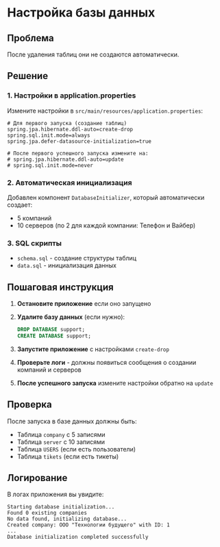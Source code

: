 # Настройка базы данных

## Проблема
После удаления таблиц они не создаются автоматически.

## Решение

### 1. Настройки в application.properties
Измените настройки в `src/main/resources/application.properties`:

```properties
# Для первого запуска (создание таблиц)
spring.jpa.hibernate.ddl-auto=create-drop
spring.sql.init.mode=always
spring.jpa.defer-datasource-initialization=true

# После первого успешного запуска измените на:
# spring.jpa.hibernate.ddl-auto=update
# spring.sql.init.mode=never
```

### 2. Автоматическая инициализация
Добавлен компонент `DatabaseInitializer`, который автоматически создает:
- 5 компаний
- 10 серверов (по 2 для каждой компании: Телефон и Вайбер)

### 3. SQL скрипты
- `schema.sql` - создание структуры таблиц
- `data.sql` - инициализация данных

## Пошаговая инструкция

1. **Остановите приложение** если оно запущено

2. **Удалите базу данных** (если нужно):
   ```sql
   DROP DATABASE support;
   CREATE DATABASE support;
   ```

3. **Запустите приложение** с настройками `create-drop`

4. **Проверьте логи** - должны появиться сообщения о создании компаний и серверов

5. **После успешного запуска** измените настройки обратно на `update`

## Проверка
После запуска в базе данных должны быть:
- Таблица `company` с 5 записями
- Таблица `server` с 10 записями
- Таблица `USERS` (если есть пользователи)
- Таблица `tikets` (если есть тикеты)

## Логирование
В логах приложения вы увидите:
```
Starting database initialization...
Found 0 existing companies
No data found, initializing database...
Created company: ООО "Технологии будущего" with ID: 1
...
Database initialization completed successfully
``` 
